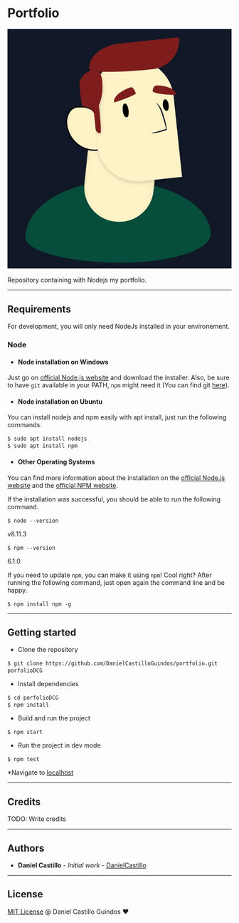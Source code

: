 # Portfolio

![Porfolio Logo](/src/public/media/img/logo.jpeg)


Repository containing with Nodejs my portfolio.

---
## Requirements

For development, you will only need NodeJs installed in your environement.

### Node
- #### Node installation on Windows

Just go on [official Node.js website](https://nodejs.org/) and download the installer.
Also, be sure to have `git` available in your PATH, `npm` might need it (You can find git [here](https://git-scm.com/)).

- #### Node installation on Ubuntu

You can install nodejs and npm easily with apt install, just run the following commands.

```
$ sudo apt install nodejs
$ sudo apt install npm
```

- #### Other Operating Systems
You can find more information about the installation on the [official Node.js website](https://nodejs.org/) and the [official NPM website](https://npmjs.org/).

If the installation was successful, you should be able to run the following command.


```
$ node --version
```
v8.11.3

```
$ npm --version
```
6.1.0

If you need to update `npm`, you can make it using `npm`! Cool right? After running the following command, just open again the command line and be happy.

```
$ npm install npm -g
```


---
## Getting started

* Clone the repository

```
$ git clone https://github.com/DanielCastilloGuindos/portfolio.git porfolioDCG
```

* Install dependencies

```
$ cd porfolioDCG
$ npm install
```

* Build and run the project

```
$ npm start
```

* Run the project in dev mode

```
$ npm test
```

*Navigate to [localhost](http://localhost:5006)

---
## Credits

TODO: Write credits

---
## Authors

* **Daniel Castillo** - *Initial work* - [DanielCastillo](https://github.com/DanielCastilloGuindos)
---
## License

[MIT License](https://andreasonny.mit-license.org/2019) @ Daniel Castillo Guindos :heart: